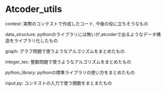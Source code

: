 # Atcoder_utils

contest: 実際のコンテストで作成したコード, 今後の役に立ちそうなもの

data_structure: pythonのライブラリには無いが,atcoderで出るようなデータ構造をライブラリ化したもの

graph: グラフ問題で使うようなアルゴリズムをまとめたもの

integer_tec: 整数問題で使うようなアルゴリズムをまとめたもの

python_library: pythonの標準ライブラリの使い方をまとめたもの

input.py: コンテストの入力で使う関数をまとまたもの

